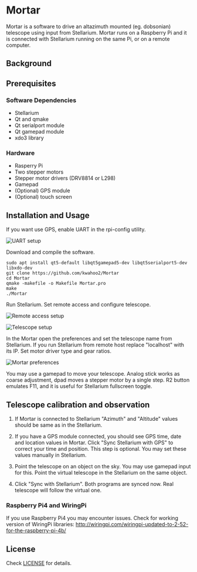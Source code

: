 # Mortar
Mortar is a software to drive an altazimuth mounted (eg. dobsonian) telescope using input from Stellarium. Mortar runs on a Raspberry Pi and it is connected with Stellarium running on the same Pi, or on a remote computer. 

## Background


## Prerequisites

### Software Dependencies

* Stellarium
* Qt and qmake
* Qt serialport module
* Qt gamepad module
* xdo3 library


### Hardware

* Rasperry Pi
* Two stepper motors
* Stepper motor drivers (DRV8814 or L298)
* Gamepad
* (Optional) GPS module
* (Optional) touch screen

## Installation and Usage

If you want use GPS, enable UART in the rpi-config utility.

![UART setup][uart]

[uart]: https://raw.githubusercontent.com/kwahoo2/Mortar/master/.github/images/rpi-config.png "Raspberry UART setup" 

Download and compile the software.

```
sudo apt install qt5-default libqt5gamepad5-dev libqt5serialport5-dev libxdo-dev
git clone https://github.com/kwahoo2/Mortar 
cd Mortar
qmake -makefile -o Makefile Mortar.pro
make
./Mortar
```
Run Stellarium. Set remote access and configure telescope.

![Remote access setup][stellar-remote]

[stellar-remote]: https://raw.githubusercontent.com/kwahoo2/Mortar/master/.github/images/stellar-conf1.png "Setting remote access in the Stellarium" 

![Telescope setup][telescope]

[telescope]: https://raw.githubusercontent.com/kwahoo2/Mortar/master/.github/images/stellar-conf2.png "Setting a telescope in the Stellarium" 

In the Mortar open the preferences and set the telescope name from Stellarium. If you run Stellarium from remote host replace "localhost" with its IP. Set motor driver type and gear ratios.

![Mortar preferences][prefs]

[prefs]: https://raw.githubusercontent.com/kwahoo2/Mortar/master/.github/images/remote.png "Mortar preferences" 

You may use a gamepad to move your telescope. Analog stick works as coarse adjustment, dpad moves a stepper motor by a single step. R2 button emulates F11, and it is useful for Stellarium fullscreen toggle.

## Telescope calibration and observation

1. If Mortar is connected to Stellarium "Azimuth" and "Altitude" values should be same as in the Stellarium. 

2. If you have a GPS module connected, you should see GPS time, date and location values in Mortar. Click "Sync Stellarium with GPS" to correct your time and position. This step is optional. You may set these values manually in Stellarium. 

3. Point the telescope on an object on the sky. You may use gamepad input for this. Point the virtual telescope in the Stellarium on the same object. 

4. Click "Sync with Stellarium". Both programs are synced now. Real telescope will follow the virtual one.


### Raspberry Pi4 and WiringPi

If you use Raspberry Pi4 you may encounter issues. Check for working version of WiringPi libraries:
http://wiringpi.com/wiringpi-updated-to-2-52-for-the-raspberry-pi-4b/



## License

Check [LICENSE](LICENSE) for details.
